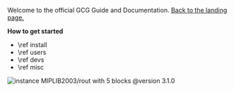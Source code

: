 Welcome to the official GCG Guide and Documentation. <a href="../index.html">Back to the landing page.</a>

**How to get started**
- \ref install
- \ref users
- \ref devs
- \ref misc


![instance MIPLIB2003/rout with 5 blocks](rout-cC-5.png)
@version  3.1.0
